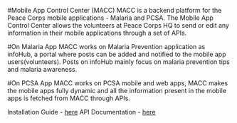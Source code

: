 #Mobile App Control Center (MACC)
MACC is a backend platform for the Peace Corps mobile applications - Malaria and PCSA. The Mobile App Control Center allows the volunteers at Peace Corps HQ to send or edit any information in their mobile applications through a set of APIs.

#On Malaria App
MACC works on Malaria Prevention application as infoHub, a portal where posts can be added and notified to the mobile app users(volunteers). Posts on infoHub mainly focus on malaria prevention tips and malaria awareness.

#On PCSA App
MACC works on PCSA mobile and web apps, MACC makes the mobile apps fully dynamic and all the information present in the mobile apps is fetched from MACC through APIs.


Installation Guide - [here](https://github.com/systers/app-web-server/blob/develop/docs/API%20Documentation.pdf)
API Documentation -  [here](https://docs.google.com/document/d/1uQ42HQGIEOWoD-PtRRGoKLN15S-EhEkWgsIxiceNMGI/edit?usp=sharing)
